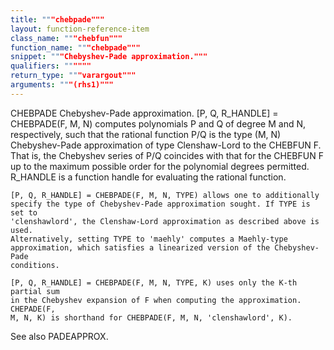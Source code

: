 ```yaml
---
title: """chebpade"""
layout: function-reference-item
class_name: """chebfun"""
function_name: """chebpade"""
snippet: """Chebyshev-Pade approximation."""
qualifiers: """"""
return_type: """varargout"""
arguments: """(rhs1)"""
---
```


 CHEBPADE   Chebyshev-Pade approximation.
    [P, Q, R_HANDLE] = CHEBPADE(F, M, N) computes polynomials P and Q of degree
    M and N, respectively, such that the rational function P/Q is the type (M,
    N) Chebyshev-Pade approximation of type Clenshaw-Lord to the CHEBFUN F. That
    is, the Chebyshev series of P/Q coincides with that for the CHEBFUN F up to
    the maximum possible order for the polynomial degrees permitted. R_HANDLE is
    a function handle for evaluating the rational function.
 
    [P, Q, R_HANDLE] = CHEBPADE(F, M, N, TYPE) allows one to additionally
    specify the type of Chebyshev-Pade approximation sought. If TYPE is set to
    'clenshawlord', the Clenshaw-Lord approximation as described above is used.
    Alternatively, setting TYPE to 'maehly' computes a Maehly-type
    approximation, which satisfies a linearized version of the Chebyshev-Pade
    conditions.
 
    [P, Q, R_HANDLE] = CHEBPADE(F, M, N, TYPE, K) uses only the K-th partial sum
    in the Chebyshev expansion of F when computing the approximation. CHEPADE(F,
    M, N, K) is shorthand for CHEBPADE(F, M, N, 'clenshawlord', K).
 
  See also PADEAPPROX.

